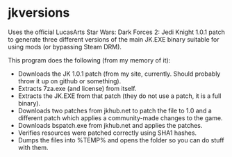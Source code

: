# jkversions
Uses the official LucasArts Star Wars: Dark Forces 2: Jedi Knight 1.0.1 patch to generate three different versions of the main JK.EXE binary suitable for using mods (or bypassing Steam DRM).

This program does the following (from my memory of it):

- Downloads the JK 1.0.1 patch (from my site, currently. Should probably throw it up on github or something).
- Extracts 7za.exe (and license) from itself.
- Extracts the JK.EXE from that patch (they do not use a patch, it is a full binary).
- Downloads two patches from jkhub.net to patch the file to 1.0 and a different patch which applies a community-made changes to the game.
- Downloads bspatch.exe from jkhub.net and applies the patches.
- Verifies resources were patched correctly using SHA1 hashes.
- Dumps the files into %TEMP% and opens the folder so you can do stuff with them.

